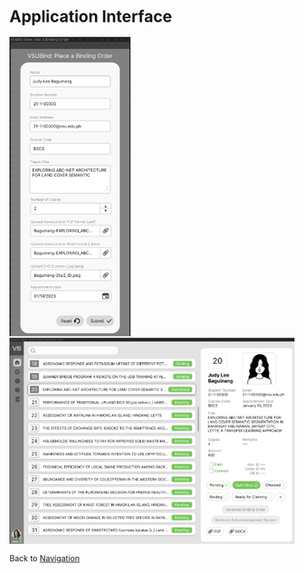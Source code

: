 # Application Interface  
![InterfacePicture1](https://github.com/janetub/ViscanScript/blob/main/Design%20Specification/InterfaceImages/interface2.png)
![InterfacePicture2](https://github.com/janetub/ViscanScript/blob/main/Design%20Specification/InterfaceImages/interface1.png)

Back to [Navigation](https://github.com/janetub/ViscanScript/blob/main/Design%20Specification/VsicanScript.md)
